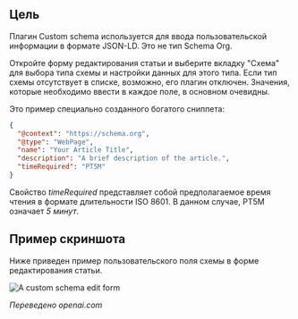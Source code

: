 <!-- Filename: Localhost / Display title: Schema.org - Настраиваемый -->

## Цель

Плагин Custom schema используется для ввода пользовательской информации в формате JSON-LD. Это не тип Schema Org.

Откройте форму редактирования статьи и выберите вкладку "Схема" для выбора типа схемы и настройки данных для этого типа. Если тип схемы отсутствует в списке, возможно, его плагин отключен. Значения, которые необходимо ввести в каждое поле, в основном очевидны.

Это пример специально созданного богатого сниппета:

```json
{
  "@context": "https://schema.org",
  "@type": "WebPage",
  "name": "Your Article Title",
  "description": "A brief description of the article.",
  "timeRequired": "PT5M"
}
```

Свойство *timeRequired* представляет собой предполагаемое время чтения в формате длительности ISO 8601. В данном случае, PT5M означает *5 минут*.

## Пример скриншота

Ниже приведен пример пользовательского поля схемы в форме редактирования статьи.

![A custom schema edit form](../../../en/images/schemas/edit-schema-custom.png)

*Переведено openai.com*

